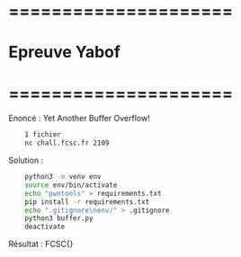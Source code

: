 # =====================
#  Epreuve Yabof
# =====================

Enoncé : Yet Another Buffer Overflow!

```bash
    1 fichier 
    nc chall.fcsc.fr 2109
```

Solution : 
```bash
    python3 -m venv env
    source env/bin/activate
    echo "pwntools" > requirements.txt
    pip install -r requirements.txt
    echo ".gitignore\nenv/" > .gitignore
    python3 buffer.py
    deactivate
```

Résultat : FCSC{}